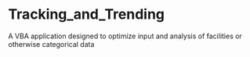 # Tracking_and_Trending
A VBA application designed to optimize input and analysis of facilities or otherwise categorical data
